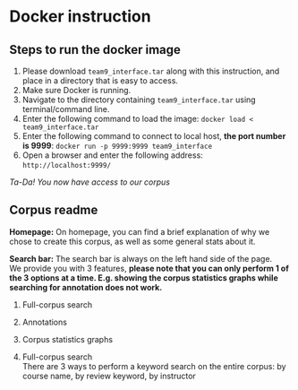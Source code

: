 # Docker instruction

## Steps to run the docker image
1. Please download `team9_interface.tar` along with this instruction, and place in a directory that is easy to access.
2. Make sure Docker is running.
2. Navigate to the directory containing `team9_interface.tar` using terminal/command line.
3. Enter the following command to load the image: `docker load < team9_interface.tar`
4. Enter the following command to connect to local host, **the port number is 9999**: `docker run -p 9999:9999 team9_interface`
5. Open a browser and enter the following address: `http://localhost:9999/`

*Ta-Da! You now have access to our corpus*


## Corpus readme
**Homepage:**
On homepage, you can find a brief explanation of why we chose to create this corpus, as well as some general stats about it.

**Search bar:**
The search bar is always on the left hand side of the page. <br>
We provide you with 3 features, **please note that you can only perform 1 of the 3 options at a time. E.g. showing the corpus statistics graphs while searching for annotation does not work.**
1. Full-corpus search 
2. Annotations
3. Corpus statistics graphs

1. Full-corpus search <br>
There are 3 ways to perform a keyword search on the entire corpus: by course name, by review keyword, by instructor